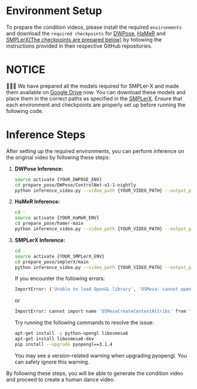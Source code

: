 # Environment Setup

To prepare the condition videos, please install the required `environments` and download the `required checkpoints` for [DWPose](https://github.com/IDEA-Research/DWPose), [HaMeR](https://github.com/geopavlakos/hamer) and [SMPLerX(The checkpoints are prepared below)](https://github.com/caizhongang/SMPLer-X) by following the instructions provided in their respective GitHub repositories.
# **NOTICE**
👏👏👏 We have prepared all the models required for SMPLer-X and made them available on [Google Drive](https://drive.google.com/file/d/1hKiLcJ-NdqQ3APrC6wpdm6xlalJ2Lr4O/view?usp=sharing) now. You can download these models and place them in the correct paths as specified in the [SMPLerX](https://github.com/caizhongang/SMPLer-X).
Ensure that each environment and checkpoints are properly set up before running the following code.
# Inference Steps

After setting up the required environments, you can perform inference on the original video by following these steps:

1. **DWPose Inference:**
    ```bash
    source activate {YOUR_DWPOSE_ENV}
    cd prepare_pose/DWPose/ControlNet-v1-1-nightly
    python inference_video.py --video_path {YOUR_VIDEO_PATH} --output_path {OUTPUT_PATH}
    ```

2. **HaMeR Inference:**
    ```bash
    cd -
    source activate {YOUR_HaMeR_ENV}
    cd prepare_pose/hamer-main
    python inference_video.py --video_path {YOUR_VIDEO_PATH} --output_path {OUTPUT_PATH}
    ```
3. **SMPLerX Inference:**
    ```bash
    cd -
    source activate {YOUR_SMPLerX_ENV}
    cd prepare_pose/smplerX/main
    python inference_video.py --video_path {YOUR_VIDEO_PATH} --output_path {OUTPUT_PATH} --pretrained_model smpler_x_h32
    ```
    If you encounter the following errors:
    ```bash
    ImportError: ('Unable to load OpenGL library', 'OSMesa: cannot open shared object file: No such file or directory', 'OSMesa', None)
    ```
    or
    ```bash
    ImportError: cannot import name 'OSMesaCreateContextAttribs' from 'OpenGL.osmesa' (/root/miniconda/envs/smplerx/lib/python3.8/site-packages/OpenGL/osmesa/__init__.py)
    ```
    Try running the following commands to resolve the issue:
    ```bash
    apt-get install -y python-opengl libosmesa6
    apt-get install libosmesa6-dev
    pip install --upgrade pyopengl==3.1.4
    ```
    You may see a version-related warning when upgrading pyopengl. You can safely ignore this warning.


By following these steps, you will be able to generate the condition video and proceed to create a human dance video.